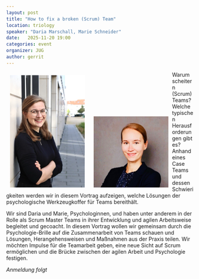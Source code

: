 ```yaml
---
layout: post
title: "How to fix a broken (Scrum) Team"
location: triology
speaker: "Daria Marschall, Marie Schneider"
date:   2025-11-20 19:00
categories: event
organizer: JUG
author: gerrit
---
```

<div style="float:left;">
<img src="/assets/articles/2025/Daria_Marschall.jpeg" style="width: 200px; margin: 10px;" />
<img src="/assets/articles/2025/Marie_Schneider.jpg" style="width: 200px; margin: 10px;" />
</div>
Warum scheitern (Scrum) Teams? Welche typischen Herausforderungen gibt es? Anhand
eines Case Teams und dessen Schwierigkeiten werden wir in diesem Vortrag aufzeigen,
welche Lösungen der psychologische Werkzeugkoffer für Teams bereithält.

Wir sind Daria und Marie, Psychologinnen, und haben unter anderem in der Rolle als
Scrum Master Teams in ihrer Entwicklung und agilen Arbeitsweise begleitet und
gecoacht. In diesem Vortrag wollen wir gemeinsam durch die Psychologie-Brille auf die
Zusammenarbeit von Teams schauen und Lösungen, Herangehensweisen und
Maßnahmen aus der Praxis teilen. Wir möchten Impulse für die Teamarbeit geben, eine
neue Sicht auf Scrum ermöglichen und die Brücke zwischen der agilen Arbeit und
Psychologie festigen.

_Anmeldung folgt_

